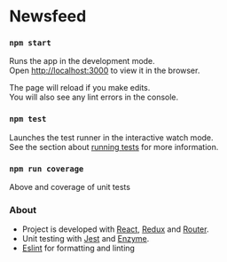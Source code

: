 # Newsfeed  

### `npm start`

Runs the app in the development mode.<br>
Open [http://localhost:3000](http://localhost:3000) to view it in the browser.

The page will reload if you make edits.<br>
You will also see any lint errors in the console.

### `npm test`

Launches the test runner in the interactive watch mode.<br>
See the section about [running tests](#running-tests) for more information.

### `npm run coverage`

Above and coverage of unit tests

### About
- Project is developed with [React](https://reactjs.org/), [Redux](https://github.com/reactjs/redux) and [Router](https://github.com/ReactTraining/react-router). 
- Unit testing with [Jest](https://facebook.github.io/jest/) and [Enzyme](https://github.com/airbnb/enzyme).
- [Eslint](https://eslint.org/) for formatting and linting
